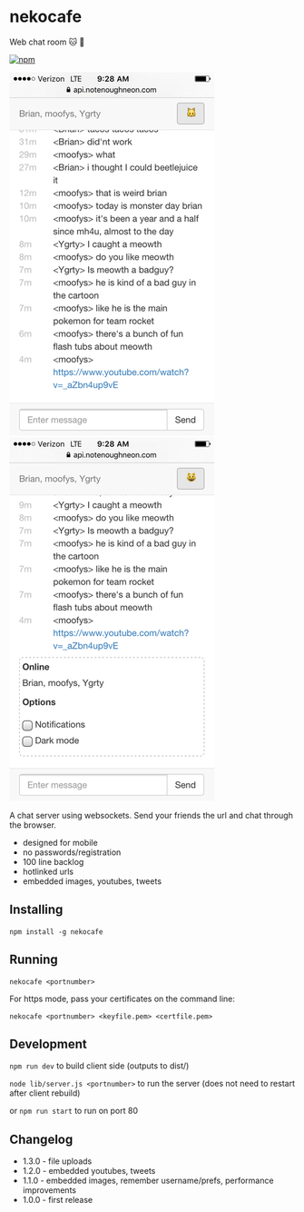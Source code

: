 # nekocafe
Web chat room 🐱 💬

[![npm](https://img.shields.io/npm/v/nekocafe.svg?maxAge=2592000?style=plastic)](https://www.npmjs.com/package/nekocafe)

![screenshot](IMG_0717.png)
![screenshot](IMG_0718.png)

A chat server using websockets. Send your friends the url and chat through the browser.

* designed for mobile
* no passwords/registration
* 100 line backlog
* hotlinked urls
* embedded images, youtubes, tweets

## Installing

```
npm install -g nekocafe
```

## Running
```
nekocafe <portnumber>
```

For https mode, pass your certificates on the command line:
```
nekocafe <portnumber> <keyfile.pem> <certfile.pem>
```

## Development

`npm run dev` to build client side (outputs to dist/)

`node lib/server.js <portnumber>` to run the server (does not need to restart after client rebuild)

or `npm run start` to run on port 80

## Changelog

* 1.3.0 - file uploads
* 1.2.0 - embedded youtubes, tweets
* 1.1.0 - embedded images, remember username/prefs, performance improvements
* 1.0.0 - first release
